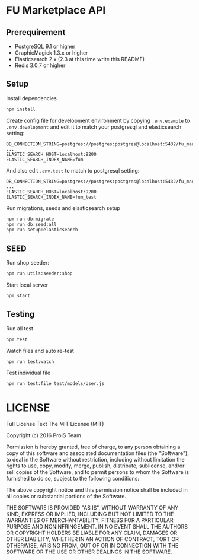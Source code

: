 # FU Marketplace API

## Prerequirement
- PostgreSQL 9.1 or higher
- GraphicMagick 1.3.x or higher
- Elasticsearch 2.x (2.3 at this time write this README)
- Redis 3.0.7 or higher

## Setup
Install dependencies
```bash
npm install
```

Create config file for development environment by copying `.env.example` to `.env.development` and edit it to match your postgresql and elasticsearch setting:
```
DB_CONNECTION_STRING=postgres://postgres:postgres@localhost:5432/fu_marketplace
...
ELASTIC_SEARCH_HOST=localhost:9200
ELASTIC_SEARCH_INDEX_NAME=fum
```

And also edit `.env.test` to match to postgresql setting:
```
DB_CONNECTION_STRING=postgres://postgres:postgres@localhost:5432/fu_marketplace_test
...
ELASTIC_SEARCH_HOST=localhost:9200
ELASTIC_SEARCH_INDEX_NAME=fum_test
```

Run migrations, seeds and elasticsearch setup
```bash
npm run db:migrate
npm run db:seed:all
npm run setup:elasticsearch
```

## SEED
Run shop seeder:
```bash
npm run utils:seeder:shop
```

Start local server
```bash
npm start
```

## Testing
Run all test
```bash
npm test
```

Watch files and auto re-test
```bash
npm run test:watch
```

Test individual file
```bash
npm run test:file test/models/User.js
```

# LICENSE
Full License Text
The MIT License (MIT)

Copyright (c) 2016 ProIS Team

Permission is hereby granted, free of charge, to any person obtaining a copy of this software and associated documentation files (the "Software"), to deal in the Software without restriction, including without limitation the rights to use, copy, modify, merge, publish, distribute, sublicense, and/or sell copies of the Software, and to permit persons to whom the Software is furnished to do so, subject to the following conditions:

The above copyright notice and this permission notice shall be included in all copies or substantial portions of the Software.

THE SOFTWARE IS PROVIDED "AS IS", WITHOUT WARRANTY OF ANY KIND, EXPRESS OR IMPLIED, INCLUDING BUT NOT LIMITED TO THE WARRANTIES OF MERCHANTABILITY, FITNESS FOR A PARTICULAR PURPOSE AND NONINFRINGEMENT. IN NO EVENT SHALL THE AUTHORS OR COPYRIGHT HOLDERS BE LIABLE FOR ANY CLAIM, DAMAGES OR OTHER LIABILITY, WHETHER IN AN ACTION OF CONTRACT, TORT OR OTHERWISE, ARISING FROM, OUT OF OR IN CONNECTION WITH THE SOFTWARE OR THE USE OR OTHER DEALINGS IN THE SOFTWARE.

